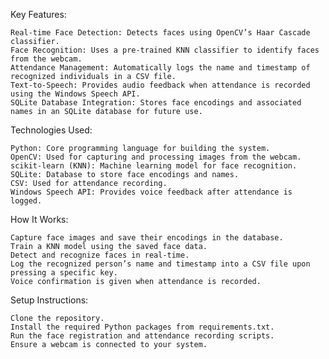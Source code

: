 Key Features:

    Real-time Face Detection: Detects faces using OpenCV’s Haar Cascade classifier.
    Face Recognition: Uses a pre-trained KNN classifier to identify faces from the webcam.
    Attendance Management: Automatically logs the name and timestamp of recognized individuals in a CSV file.
    Text-to-Speech: Provides audio feedback when attendance is recorded using the Windows Speech API.
    SQLite Database Integration: Stores face encodings and associated names in an SQLite database for future use.

Technologies Used:

    Python: Core programming language for building the system.
    OpenCV: Used for capturing and processing images from the webcam.
    scikit-learn (KNN): Machine learning model for face recognition.
    SQLite: Database to store face encodings and names.
    CSV: Used for attendance recording.
    Windows Speech API: Provides voice feedback after attendance is logged.

How It Works:

    Capture face images and save their encodings in the database.
    Train a KNN model using the saved face data.
    Detect and recognize faces in real-time.
    Log the recognized person’s name and timestamp into a CSV file upon pressing a specific key.
    Voice confirmation is given when attendance is recorded.

Setup Instructions:

    Clone the repository.
    Install the required Python packages from requirements.txt.
    Run the face registration and attendance recording scripts.
    Ensure a webcam is connected to your system.
